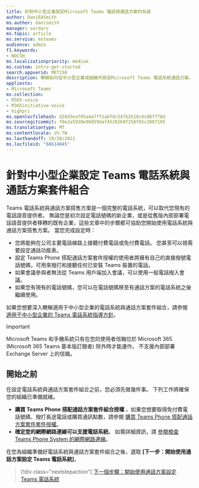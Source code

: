 ```yaml
---
title: 針對中小型企業設定Microsoft Teams 電話用通話方案的系統
author: DaniEASmith
ms.author: danismith
manager: serdars
ms.topic: article
ms.service: msteams
audience: admin
f1.keywords:
- NOCSH
ms.localizationpriority: medium
ms.custom: intro-get-started
search.appverid: MET150
description: 瞭解如何在中小型企業或組織中設定Microsoft Teams 電話系統通話方案。
appliesto:
- Microsoft Teams
ms.collection:
- M365-voice
- M365initiative-voice
- highpri
ms.openlocfilehash: d28d3eaf05a4a7ff1abfdc547b2b18c4c06ff78d
ms.sourcegitcommit: f0e2a5928e9b959daf45202b9f256f65c2087195
ms.translationtype: MT
ms.contentlocale: zh-TW
ms.lasthandoff: 10/20/2022
ms.locfileid: "68614045"
---
```

# <a name="set-up-the-teams-phone-system-with-calling-plan-bundle-for-small-to-medium-businesses"></a>針對中小型企業設定 Teams 電話系統與通話方案套件組合

Teams 電話系統與通話方案搭售方案是一個完整的電話系統，可以取代您現有的電話語音提供者。 無論您是初次設定電話號碼的新企業，或是從舊版內部部署電話語音提供者移轉的既有企業，這些文章中的步驟都可協助您開始使用電話系統與通話方案搭售方案。 當您完成設定時：

* 您將能夠在公司主要電話線路上接聽付費電話或免付費電話。 您甚至可以視需要設定通話功能表。
* 設定 Teams Phone 搭配通話方案套件授權的使用者將擁有自己的直接撥號電話號碼，可用來撥打和接聽任何已安裝 Teams 裝置的電話。
* 如果會議參與者無法從 Teams 用戶端加入會議，可以使用一般電話撥入會議。
* 如果您有現有的電話號碼，您可以在電話號碼移至有通話方案的電話系統之後繼續使用。

如果您想要深入瞭解適用于中小型企業的電話系統與通話方案套件組合，請參閱 [適用于中小型企業的 Teams 電話系統指導方針](whats-business-voice.md)。

> [!IMPORTANT]
> Microsoft Teams 和手機系統只有在您的使用者信箱位於 Microsoft 365 (Microsoft 365 Teams 基本版訂閱者) 除外時才能運作。 不支援內部部署 Exchange Server 上的信箱。

## <a name="before-you-begin"></a>開始之前

在設定電話系統與通話方案套件組合之前，您必須先做幾件事。 下列工作將確保您的組織已準備就緒。

* **購買 Teams Phone 搭配通話方案套件組合授權** ，如果您想要取得免付費電話號碼、撥打長途電話或購買通訊點數，請參閱 [購買 Teams Phone 搭配通話方案套件套件授權](whats-business-voice.md#how-do-i-purchase-teams-phone-with-calling-plan-bundle-licenses)。
* **確定您的網際網路連線可以支援電話系統**。 如需詳細資訊，請 [參閱檢查 Teams Phone System 的網際網路連線](get-ready-internet.md)。

在您為組織準備好電話系統與通話方案套件組合之後，選取 **[下一步：開始使用通話方案設定 Teams 電話系統]**。

> [!div class="nextstepaction"]
> [下一個步驟：開始使用通話方案設定 Teams 電話系統](set-up-emergency-locations.md)
